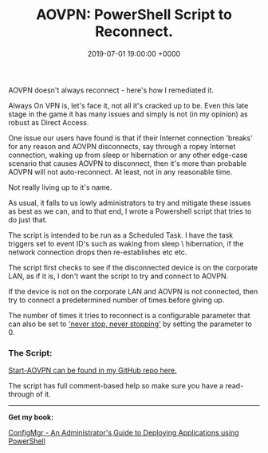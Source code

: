 ﻿---
layout: post
title:  "AOVPN: PowerShell Script to Reconnect."
date:   2019-07-01 19:00:00 +0000
categories: AOVPN
tags: [aovpn, always-on-vpn, powershell]
---

AOVPN doesn't always reconnect - here's how I remediated it.

Always On VPN is, let's face it, not all it's cracked up to be.  Even this late stage in the game it has many issues and simply is not (in my opinion) as robust as Direct Access.

One issue our users have found is that if their Internet connection 'breaks' for any reason and AOVPN disconnects, say through a ropey Internet connection, waking up from sleep or hibernation or any other edge-case scenario that causes AOVPN to disconnect, then it's more than probable AOVPN will not auto-reconnect.  At least, not in any reasonable time.

Not really living up to it's name.

As usual, it falls to us lowly administrators to try and mitigate these issues as best as we can, and to that end, I wrote a Powershell script that tries to do just that.

The script is intended to be run as a Scheduled Task.  I have the task triggers set to event ID's such as waking from sleep \ hibernation, if the network connection drops then re-establishes etc etc. 

The script first checks to see if the disconnected device is on the corporate LAN, as if it is, I don't want the script to try and connect to AOVPN.

If the device is not on the corporate LAN and AOVPN is not connected, then try to connect a predetermined number of times before giving up.

The number of times it tries to reconnect is a configurable parameter that can also be set to ['never stop, never stopping'](https://en.wikipedia.org/wiki/Popstar:_Never_Stop_Never_Stopping) by  setting the parameter to 0.


### The Script:
[Start-AOVPN can be found in my GitHub repo here.](https://github.com/ozthe2/AOVPN/blob/master/Start-AOVPN)

The script has full comment-based help so make sure you have a read-through of it.



---

**Get my book:**

[ConfigMgr - An Administrator's Guide to Deploying Applications using PowerShell](https://leanpub.com/configmgr-DeployUsingPS)